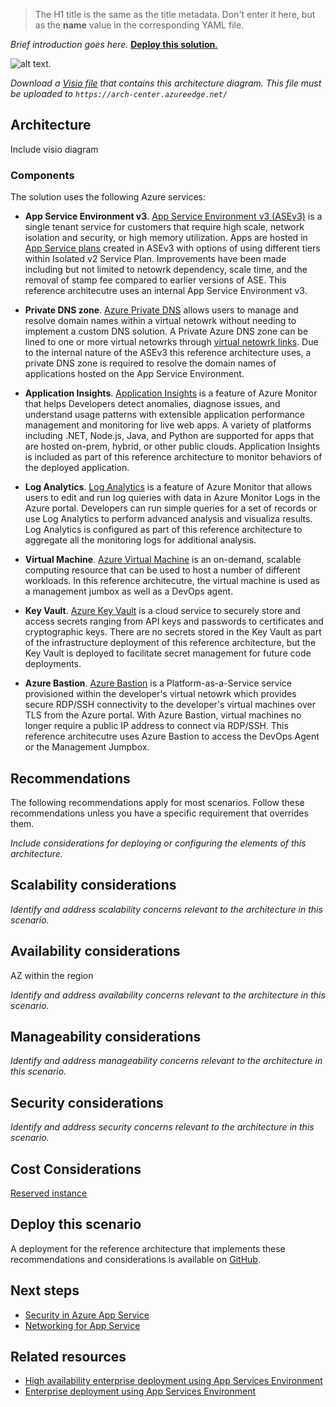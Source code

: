 > The H1 title is the same as the title metadata. Don't enter it here, but as the **name** value in the corresponding YAML file.

_Brief introduction goes here._ [**Deploy this solution**.](#deploy-the-solution)

![alt text.](./media/folder_name/architecture-diagram.png)

_Download a [Visio file](https://arch-center.azureedge.net/architecture.vsdx) that contains this architecture diagram. This file must be uploaded to `https://arch-center.azureedge.net/`_

## Architecture

Include visio diagram

### Components

The solution uses the following Azure services:

- **App Service Environment v3**. [App Service Environment v3 (ASEv3)](https://docs.microsoft.com/en-us/azure/app-service/environment/overview) is a single tenant  service for customers that require high scale, network isolation and security, or high memory utilization. Apps are hosted in [App Service plans](https://docs.microsoft.com/en-us/azure/app-service/overview-hosting-plans) created in ASEv3 with options of using different tiers within Isolated v2 Service Plan. Improvements have been made including but not limited to netowrk dependency, scale time, and the removal of stamp fee compared to earlier versions of ASE. This reference architecutre uses an internal App Service Environment v3. 
  
 - **Private DNS zone**. [Azure Private DNS](https://docs.microsoft.com/en-us/azure/dns/private-dns-privatednszone) allows users to manage and resolve domain names within a virtual netowrk without needing to implement a custom DNS solution. A Private Azure DNS zone can be lined to one or more virtual netowrks through [virtual netowrk links](https://docs.microsoft.com/en-us/azure/dns/private-dns-virtual-network-links). Due to the internal nature of the ASEv3 this reference architecture uses, a private DNS zone is required to resolve the domain names of applications hosted on the App Service Environment.

- **Application Insights**. [Application Insights](https://docs.microsoft.com/en-us/azure/azure-monitor/app/app-insights-overview) is a feature of Azure Monitor that helps Developers detect anomalies, diagnose issues, and understand usage patterns with extensible application performance management and monitoring for live web apps. A variety of platforms including .NET, Node.js, Java, and Python are supported for apps that are hosted on-prem, hybrid, or other public clouds. Application Insights is included as part of this reference architecture to monitor behaviors of the deployed application.

- **Log Analytics**. [Log Analytics](https://docs.microsoft.com/en-us/azure/azure-monitor/logs/log-analytics-overview) is a feature of Azure Monitor that allows users to edit and run log quieries with data in Azure Monitor Logs in the Azure portal. Developers can run simple queries for a set of records or use Log Analytics to perform advanced analysis and visualiza results. Log Analytics is configured as part of this reference architecture to aggregate all the monitoring logs for additional analysis.

- **Virtual Machine**. [Azure Virtual Machine](https://docs.microsoft.com/en-us/azure/virtual-machines/windows/overview) is an on-demand, scalable computing resource that can be used to host a number of different workloads. In this reference architecutre, the virtual machine is used as a management jumbox as well as a DevOps agent. 

- **Key Vault**. [Azure Key Vault](https://docs.microsoft.com/en-us/azure/key-vault/general/basic-concepts) is a cloud service to securely store and access secrets ranging from API keys and passwords to certificates and cryptographic keys. There are no secrets stored in the Key Vault as part of the infrastructure deployment of this reference architecture, but the Key Vault is deployed to facilitate secret management for future code deployments. 

- **Azure Bastion**. [Azure Bastion](https://docs.microsoft.com/en-us/azure/bastion/bastion-overview) is a Platform-as-a-Service service provisioned within the developer's virtual netowrk which provides secure RDP/SSH connectivity to the developer's virtual machines over TLS from the Azure portal. With Azure Bastion, virtual machines no longer require a public IP address to connect via RDP/SSH. This reference architecutre uses Azure Bastion to access the DevOps Agent or the Management Jumpbox. 



## Recommendations

The following recommendations apply for most scenarios. Follow these recommendations unless you have a specific requirement that overrides them.

_Include considerations for deploying or configuring the elements of this architecture._

## Scalability considerations

_Identify and address scalability concerns relevant to the architecture in this scenario._

## Availability considerations
AZ within the region

_Identify and address availability concerns relevant to the architecture in this scenario._

## Manageability considerations

_Identify and address manageability concerns relevant to the architecture in this scenario._

## Security considerations

_Identify and address security concerns relevant to the architecture in this scenario._

## Cost Considerations
[Reserved instance](https://docs.microsoft.com/en-us/azure/app-service/overview-hosting-plans)

## Deploy this scenario

A deployment for the reference architecture that implements these recommendations and considerations is available on [GitHub](https://github.com/Azure/appservice-landing-zone-accelerator/tree/main/reference-implementations/LOB-ILB-ASEv3).



## Next steps

* [Security in Azure App Service](/azure/app-service/overview-security)
* [Networking for App Service](/azure/app-service/networking-features)

## Related resources


* [High availability enterprise deployment using App Services Environment](docs/reference-architectures/enterprise-integration/ase-high-availability-deployment.yml)
* [Enterprise deployment using App Services Environment](docs/reference-architectures/enterprise-integration/ase-standard-deployment.yml)
